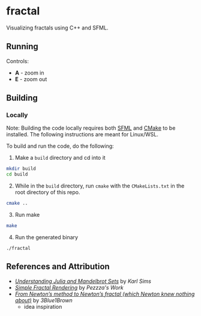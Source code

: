 # fractal

Visualizing fractals using C++ and SFML.

## Running

Controls:

- **A** - zoom in
- **E** - zoom out

## Building

### Locally

Note: Building the code locally requires both [SFML](https://www.sfml-dev.org/) and [CMake](https://cmake.org/) to be installed. The following instructions are meant for Linux/WSL.

To build and run the code, do the following:

1. Make a `build` directory and cd into it

```bash
mkdir build
cd build
```

2. While in the `build` directory, run `cmake` with the `CMakeLists.txt` in the root directory of this repo.

```bash
cmake ..
```

3. Run make

```bash
make
```

4. Run the generated binary

```
./fractal
```

## References and Attribution

- [_Understanding Julia and Mandelbrot Sets_](https://www.karlsims.com/julia.html) by _Karl Sims_
- [_Simple Fractal Rendering_](https://youtu.be/uc2yok_pLV4) by _Pezzza's Work_
- [_From Newton’s method to Newton’s fractal (which Newton knew nothing about)_](https://youtu.be/-RdOwhmqP5s) by _3Blue1Brown_
  - idea inspiration

